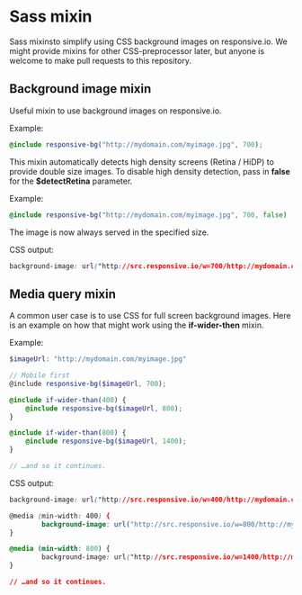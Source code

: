 
# Sass mixin

Sass mixinsto simplify using CSS background images on responsive.io.  We might provide mixins for other CSS-preprocessor later, but anyone is  welcome to make pull requests to this repository.


## Background image mixin

Useful mixin to use background images on responsive.io.

Example:

```scss
@include responsive-bg("http://mydomain.com/myimage.jpg", 700);
```

This mixin automatically detects high density screens (Retina / HiDP) to provide double size images. To disable high density detection, pass in **false** for the **$detectRetina** parameter.

Example:

```scss
@include responsive-bg("http://mydomain.com/myimage.jpg", 700, false)
```

The image is now always served in the specified size.  

CSS output:

```css
background-image: url("http://src.responsive.io/w=700/http://mydomain.com/myimage.jpg");
```


## Media query mixin

A common user case is to use CSS for full screen background images. Here is an example on how that might work using the **if-wider-then** mixin.

Example:

```scss
$imageUrl: "http://mydomain.com/myimage.jpg"

// Mobile first
@include responsive-bg($imageUrl, 700);

@include if-wider-than(400) {
	@include responsive-bg($imageUrl, 800);
}

@include if-wider-than(800) {
	@include responsive-bg($imageUrl, 1400);
}

// …and so it continues.
```

CSS output:

```css
background-image: url("http://src.responsive.io/w=400/http://mydomain.com/myimage.jpg");

@media (min-width: 400) {
		background-image: url("http://src.responsive.io/w=800/http://mydomain.com/myimage.jpg");
}

@media (min-width: 800) {
		background-image: url("http://src.responsive.io/w=1400/http://mydomain.com/myimage.jpg");
}

// …and so it continues.
```





